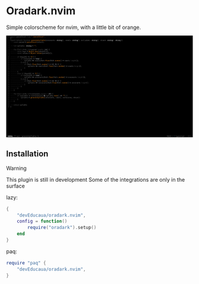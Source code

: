 # Oradark.nvim
Simple colorscheme for nvim, with a little bit of orange.

![oradark.nvim example](asset/oradark.png)

## Installation
> [!WARNING]
> This plugin is still in development
> Some of the integrations are only in the surface

lazy: 
```lua
{
    "devEducaua/oradark.nvim",
    config = function()
        require("oradark").setup()
    end
}
```

paq:
```lua
require "paq" {
    "devEducaua/oradark.nvim",
}
```
